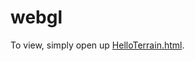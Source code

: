 # webgl
To view, simply open up [HelloTerrain.html](https://heyitsjai.github.io/webgl/HelloTerrain.html).
